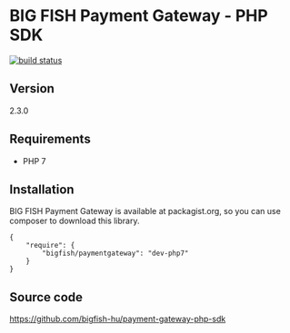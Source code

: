 # BIG FISH Payment Gateway - PHP SDK

[![build status](http://ci.bigfish.hu/projects/62/status.png?ref=php7)](http://ci.bigfish.hu/projects/62/status.png?ref=php7)

## Version

2.3.0

## Requirements

 * PHP 7

## Installation

BIG FISH Payment Gateway is available at packagist.org, so you can use composer to download this library.

```
{
    "require": {
        "bigfish/paymentgateway": "dev-php7"
    }
}
```

## Source code

https://github.com/bigfish-hu/payment-gateway-php-sdk
